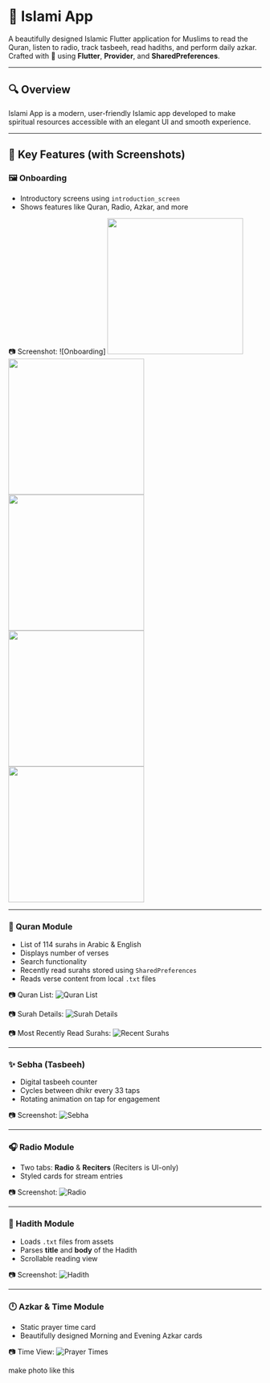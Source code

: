 # 📱 Islami App

A beautifully designed Islamic Flutter application for Muslims to read the Quran, listen to radio, track tasbeeh, read hadiths, and perform daily azkar.  
Crafted with 💙 using **Flutter**, **Provider**, and **SharedPreferences**.

---

## 🔍 Overview

Islami App is a modern, user-friendly Islamic app developed to make spiritual resources accessible with an elegant UI and smooth experience.

---

## 🌟 Key Features (with Screenshots)

### 🖼️ Onboarding

- Introductory screens using `introduction_screen`
- Shows features like Quran, Radio, Azkar, and more

📷 Screenshot:
![Onboarding] 
	<img src="https://github.com/alibesar7/Islam_app/blob/main/assets/screenshots/onboarding1.png?raw=true" width="270"/>
 	<img src="https://github.com/alibesar7/Islam_app/blob/main/assets/screenshots/onboarding2.png?raw=true" width="270"/>
  	<img src="https://github.com/alibesar7/Islam_app/blob/main/assets/screenshots/onboarding3.png?raw=true" width="270"/>
   	<img src="https://github.com/alibesar7/Islam_app/blob/main/assets/screenshots/onboarding4.png?raw=true" width="270"/>
    	<img src="https://github.com/alibesar7/Islam_app/blob/main/assets/screenshots/onboarding5.png?raw=true" width="270"/>

---

### 📖 Quran Module

- List of 114 surahs in Arabic & English
- Displays number of verses
- Search functionality
- Recently read surahs stored using `SharedPreferences`
- Reads verse content from local `.txt` files

📷 Quran List:
![Quran List](screenshots/quran_list.png)

📷 Surah Details:
![Surah Details](screenshots/surah_details.png)

📷 Most Recently Read Surahs:
![Recent Surahs](screenshots/recent_quran.png)

---

### ✨ Sebha (Tasbeeh)

- Digital tasbeeh counter
- Cycles between dhikr every 33 taps
- Rotating animation on tap for engagement

📷 Screenshot:
![Sebha](screenshots/sebha.png)

---

### 🎧 Radio Module

- Two tabs: **Radio** & **Reciters** (Reciters is UI-only)
- Styled cards for stream entries

📷 Screenshot:
![Radio](screenshots/radio.png)

---

### 📜 Hadith Module

- Loads `.txt` files from assets
- Parses **title** and **body** of the Hadith
- Scrollable reading view

📷 Screenshot:
![Hadith](screenshots/hadith.png)

---

### 🕛 Azkar & Time Module

- Static prayer time card
- Beautifully designed Morning and Evening Azkar cards

📷 Time View:
![Prayer Times](screenshots/time.png)
 
 
make photo like this
